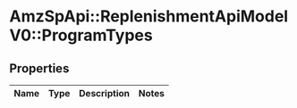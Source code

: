 # AmzSpApi::ReplenishmentApiModelV0::ProgramTypes

## Properties
Name | Type | Description | Notes
------------ | ------------- | ------------- | -------------

